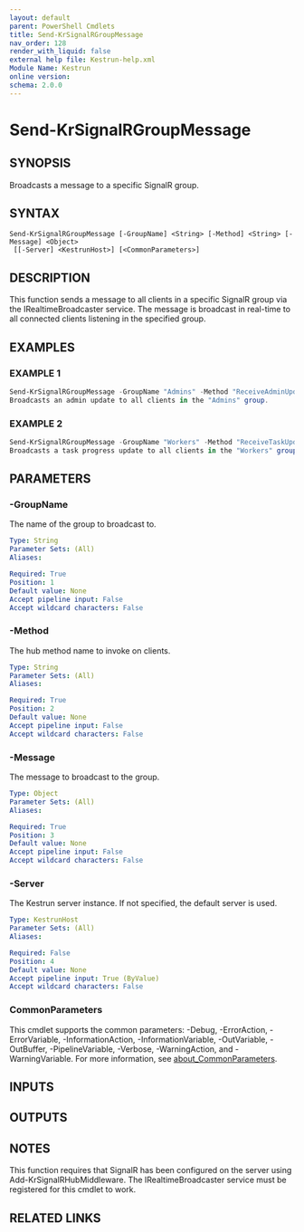 ```yaml
---
layout: default
parent: PowerShell Cmdlets
title: Send-KrSignalRGroupMessage
nav_order: 128
render_with_liquid: false
external help file: Kestrun-help.xml
Module Name: Kestrun
online version:
schema: 2.0.0
---
```


# Send-KrSignalRGroupMessage

## SYNOPSIS
Broadcasts a message to a specific SignalR group.

## SYNTAX

```
Send-KrSignalRGroupMessage [-GroupName] <String> [-Method] <String> [-Message] <Object>
 [[-Server] <KestrunHost>] [<CommonParameters>]
```

## DESCRIPTION
This function sends a message to all clients in a specific SignalR group via the IRealtimeBroadcaster service.
The message is broadcast in real-time to all connected clients listening in the specified group.

## EXAMPLES

### EXAMPLE 1
```powershell
Send-KrSignalRGroupMessage -GroupName "Admins" -Method "ReceiveAdminUpdate" -Message @{ Update = "System maintenance scheduled" }
Broadcasts an admin update to all clients in the "Admins" group.
```

### EXAMPLE 2
```powershell
Send-KrSignalRGroupMessage -GroupName "Workers" -Method "ReceiveTaskUpdate" -Message @{ TaskId = 123; Progress = 75 }
Broadcasts a task progress update to all clients in the "Workers" group.
```

## PARAMETERS

### -GroupName
The name of the group to broadcast to.

```yaml
Type: String
Parameter Sets: (All)
Aliases:

Required: True
Position: 1
Default value: None
Accept pipeline input: False
Accept wildcard characters: False
```

### -Method
The hub method name to invoke on clients.

```yaml
Type: String
Parameter Sets: (All)
Aliases:

Required: True
Position: 2
Default value: None
Accept pipeline input: False
Accept wildcard characters: False
```

### -Message
The message to broadcast to the group.

```yaml
Type: Object
Parameter Sets: (All)
Aliases:

Required: True
Position: 3
Default value: None
Accept pipeline input: False
Accept wildcard characters: False
```

### -Server
The Kestrun server instance.
If not specified, the default server is used.

```yaml
Type: KestrunHost
Parameter Sets: (All)
Aliases:

Required: False
Position: 4
Default value: None
Accept pipeline input: True (ByValue)
Accept wildcard characters: False
```

### CommonParameters
This cmdlet supports the common parameters: -Debug, -ErrorAction, -ErrorVariable, -InformationAction, -InformationVariable, -OutVariable, -OutBuffer, -PipelineVariable, -Verbose, -WarningAction, and -WarningVariable. For more information, see [about_CommonParameters](http://go.microsoft.com/fwlink/?LinkID=113216).

## INPUTS

## OUTPUTS

## NOTES
This function requires that SignalR has been configured on the server using Add-KrSignalRHubMiddleware.
The IRealtimeBroadcaster service must be registered for this cmdlet to work.

## RELATED LINKS
